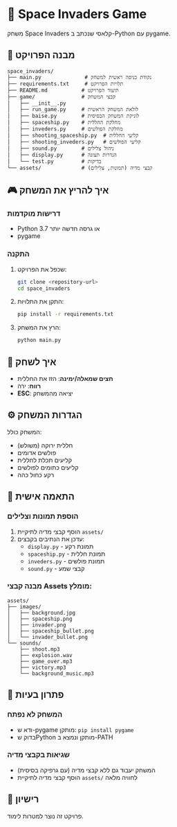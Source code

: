 # 🚀 Space Invaders Game

משחק Space Invaders קלאסי שנכתב ב-Python עם pygame.

## 📁 מבנה הפרויקט

```
space_invaders/
├── main.py              # נקודת כניסה ראשית למשחק
├── requirements.txt     # תלויות הפרויקט
├── README.md           # תיעוד הפרויקט
├── game/               # קבצי המשחק
│   ├── __init__.py
│   ├── run_game.py     # לולאת המשחק הראשית
│   ├── baise.py        # לוגיקת המשחק הבסיסית
│   ├── spaceship.py    # מחלקת החללית
│   ├── inveders.py     # מחלקת הפולשים
│   ├── shooting_spaceship.py  # קליעי החללית
│   ├── shooting_inveders.py   # קליעי הפולשים
│   ├── sound.py        # ניהול צלילים
│   ├── display.py      # הגדרות תצוגה
│   └── test.py         # בדיקות
└── assets/             # קבצי מדיה (תמונות, צלילים)
```

## 🎮 איך להריץ את המשחק

### דרישות מוקדמות

- Python 3.7 או גרסה חדשה יותר
- pygame

### התקנה

1. שכפל את הפרויקט:

   ```bash
   git clone <repository-url>
   cd space_invaders
   ```

2. התקן את התלויות:

   ```bash
   pip install -r requirements.txt
   ```

3. הרץ את המשחק:
   ```bash
   python main.py
   ```

## 🎯 איך לשחק

- **חצים שמאלה/ימינה**: הזז את החללית
- **רווח**: ירה
- **ESC**: יציאה מהמשחק

## ⚙️ הגדרות המשחק

המשחק כולל:

- חללית ירוקה (משולש)
- פולשים אדומים
- קליעים תכלת לחללית
- קליעים כתומים לפולשים
- רקע כחול כהה

## 🔧 התאמה אישית

### הוספת תמונות וצלילים

1. הוסף קבצי מדיה לתיקיית `assets/`
2. עדכן את הנתיבים בקבצים:
   - `display.py` - תמונת רקע
   - `spaceship.py` - תמונת חללית
   - `inveders.py` - תמונת פולשים
   - `sound.py` - קבצי שמע

### מבנה קבצי Assets מומלץ:

```
assets/
├── images/
│   ├── background.jpg
│   ├── spaceship.png
│   ├── invader.png
│   ├── spaceship_bullet.png
│   └── invader_bullet.png
└── sounds/
    ├── shoot.mp3
    ├── explosion.wav
    ├── game_over.mp3
    ├── victory.mp3
    └── background_music.mp3
```

## 🐛 פתרון בעיות

### המשחק לא נפתח

- ודא ש-pygame מותקן: `pip install pygame`
- בדוק שPython מותקן ונמצא ב-PATH

### שגיאות בקבצי מדיה

- המשחק יעבוד גם ללא קבצי מדיה (עם גרפיקה בסיסית)
- הוסף קבצי מדיה לתיקיית `assets/` לחוויה מלאה

## 📝 רישיון

פרויקט זה נוצר למטרות לימוד.
